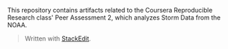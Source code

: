 
This repository contains artifacts related to the Coursera Reproducible Research class' Peer Assessment 2, which analyzes Storm Data from the NOAA.

> Written with [StackEdit](https://stackedit.io/).